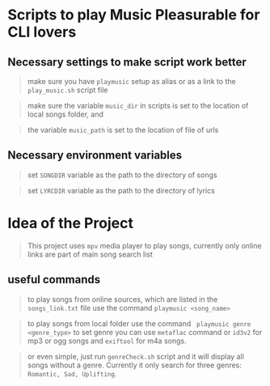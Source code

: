 # Scripts to play Music Pleasurable for CLI lovers

## Necessary settings to make script work better
> make sure you have `playmusic` setup as alias or as a link to the `play_music.sh` script file

> make sure the variable `music_dir` in scripts is set to the location of local songs folder, and

> the variable `music_path` is set to the location of file of urls

## Necessary environment variables
> set `SONGDIR` variable as the path to the directory of songs

> set `LYRCDIR` variable as the path to the directory of lyrics

# Idea of the Project
> This project uses `mpv` media player to play songs,
currently only online links are part of main song search list

## useful commands
> to play songs from online sources, which are listed in the `songs_link.txt` file use the command
    ``` playmusic <song_name> ```


> to play songs from local folder use the command
    ``` playmusic genre <genre_type>```
> to set genre you can use `metaflac` command or `id3v2` for mp3 or ogg songs and `exiftool` for m4a songs.

> or even simple, just run `genreCheck.sh` script and it will display all songs without a genre. Currently it only search for three genres: `Romantic, Sad, Uplifting`.
